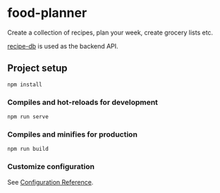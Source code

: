 # food-planner 
Create a collection of recipes, plan your week, create grocery lists etc.

[recipe-db](https://github.com/oysteinbf/recipe-db) is used as the backend API.

## Project setup
```
npm install
```

### Compiles and hot-reloads for development
```
npm run serve
```

### Compiles and minifies for production
```
npm run build
```

### Customize configuration
See [Configuration Reference](https://cli.vuejs.org/config/).
